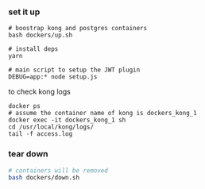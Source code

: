 ### set it up

```
# boostrap kong and postgres containers
bash dockers/up.sh

# install deps
yarn

# main script to setup the JWT plugin
DEBUG=app:* node setup.js
```

to check kong logs

```
docker ps
# assume the container name of kong is dockers_kong_1
docker exec -it dockers_kong_1 sh
cd /usr/local/kong/logs/
tail -f access.log
```


### tear down

```bash
# containers will be removed
bash dockers/down.sh
```

